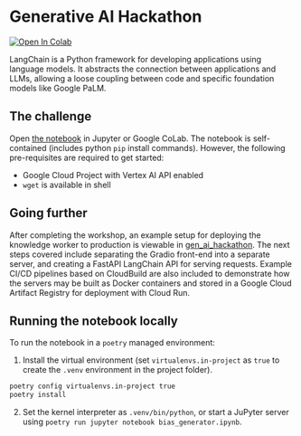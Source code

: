 # Generative AI Hackathon

<a target="_blank" href="https://colab.research.google.com/github/teamdatatonic/gen-ai-hackathon/blob/main/hackathon.ipynb">
  <img src="https://colab.research.google.com/assets/colab-badge.svg" alt="Open In Colab"/>
</a>

LangChain is a Python framework for developing applications using language models. 
It abstracts the connection between applications and LLMs, allowing a loose coupling between code and specific foundation models like Google PaLM.

## The challenge

Open [the notebook](hackathon.ipynb) in Jupyter or Google CoLab. 
The notebook is self-contained (includes python `pip` install commands).
However, the following pre-requisites are required to get started:

- Google Cloud Project with  Vertex AI API enabled
- `wget` is available in shell

## Going further

After completing the workshop, an example setup for deploying the knowledge worker to production is viewable in [gen_ai_hackathon](gen_ai_hackathon). 
The next steps covered include separating the Gradio front-end into a separate server, and creating a FastAPI LangChain API for serving requests. 
Example CI/CD pipelines based on CloudBuild are also included to demonstrate how the servers may be built as Docker containers and stored in a Google Cloud Artifact Registry for deployment with Cloud Run.

## Running the notebook locally

To run the notebook in a `poetry` managed environment:

1. Install the virtual environment (set `virtualenvs.in-project` as `true` to create the `.venv` environment in the project folder).
```bash
poetry config virtualenvs.in-project true
poetry install
```

2. Set the kernel interpreter as `.venv/bin/python`, or start a JuPyter server using `poetry run jupyter notebook bias_generator.ipynb`.
